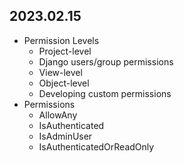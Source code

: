 ## 2023.02.15

- Permission Levels
  - Project-level
  - Django users/group permissions
  - View-level
  - Object-level
  - Developing custom permissions
- Permissions
  - AllowAny
  - IsAuthenticated
  - IsAdminUser
  - IsAuthenticatedOrReadOnly

